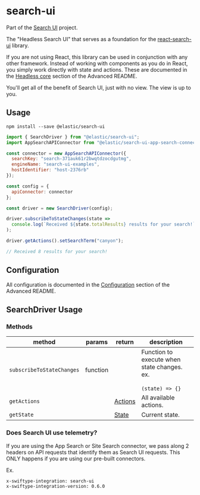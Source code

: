 # search-ui

Part of the [Search UI](https://github.com/elastic/search-ui) project.

The "Headless Search UI" that serves as a foundation for the [react-search-ui](../react-search-ui/README.md) library.

If you are not using React, this library can be used in conjunction with
any other framework. Instead of working with components as you do in React, you simply work directly with state and actions. These are documented in the [Headless core](../../ADVANCED.md#headless-core-reference) section of the Advanced README.

You'll get all of the benefit of Search UI, just with no view. The view is up to you.

## Usage

```shell
npm install --save @elastic/search-ui
```

```js
import { SearchDriver } from "@elastic/search-ui";
import AppSearchAPIConnector from "@elastic/search-ui-app-search-connector";

const connector = new AppSearchAPIConnector({
  searchKey: "search-371auk61r2bwqtdzocdgutmg",
  engineName: "search-ui-examples",
  hostIdentifier: "host-2376rb"
});

const config = {
  apiConnector: connector
};

const driver = new SearchDriver(config);

driver.subscribeToStateChanges(state =>
  console.log(`Received ${state.totalResults} results for your search!`)
);

driver.getActions().setSearchTerm("canyon");

// Received 8 results for your search!
```

## Configuration

All configuration is documented in the [Configuration](../../ADVANCED.md#advanced-configuration) section
of the Advanced README.

## SearchDriver Usage

### Methods

| method                    | params   | return                               | description                                                          |
| ------------------------- | -------- | ------------------------------------ | -------------------------------------------------------------------- |
| `subscribeToStateChanges` | function |                                      | Function to execute when state changes. ex.<br/><br/>`(state) => {}` |
| `getActions`              |          | [Actions](../../ADVANCED.md#actions) | All available actions.                                               |
| `getState`                |          | [State](../../ADVANCED.md#state)     | Current state.                                                       |

### Does Search UI use telemetry?

If you are using the App Search or Site Search connector, we pass along 2 headers on API requests
that identify them as Search UI requests. This ONLY happens if you are using our pre-built
connectors.

Ex.

```
x-swiftype-integration: search-ui
x-swiftype-integration-version: 0.6.0
```
